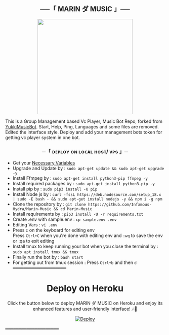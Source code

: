 <h2 align="center">
    ──「 MARIN ダ MUSIC 」──
</h2>

<p align="center">
  <img src="https://telegra.ph/file/d81868374fc294b16ef79.jpg" width="300">
</p>


This is a Group Management based Vc Player, Music Bot Repo, forked from [YukkiMusicBot](https://github.com/TeamYukki/YukkiMusicBot). 
Start, Help, Ping, Languages and some files are removed.
Edited the interface style.
Deploy and add your management bots token for getting vc player system in one bot.

<h3 align="center">
    ─「 ᴅᴇᴩʟᴏʏ ᴏɴ ʟᴏᴄᴀʟ ʜᴏsᴛ/ ᴠᴘs 」─
</h3>

- Get your [Necessary Variables](https://github.com/Infamous-Hydra/Miko-Music/blob/main/sample.env)
- Upgrade and Update by :
`sudo apt-get update && sudo apt-get upgrade -y`
- Install Ffmpeg by :
`sudo apt-get install python3-pip ffmpeg -y`
- Install required packages by :
`sudo apt-get install python3-pip -y`
- Install pip by :
`sudo pip3 install -U pip`
- Install Node js by :
`curl -fssL https://deb.nodesource.com/setup_18.x | sudo -E bash - && sudo apt-get install nodejs -y && npm i -g npm`
- Clone the repository by :
`git clone https://github.com/Infamous-Hydra/Marin-Music && cd Marin-Music`
- Install requirements by :
`pip3 install -U -r requirements.txt`
- Create .env  with sample.env : 
`cp sample.env .env`
- Editing Vars : 
`vi .env`
- Press `I` on the keyboard for editing env<br>
Press `Ctrl+C` when you're done with editing env and `:wq` to save the env or :qa to exit editing<br>
- Install tmux to keep running your bot when you close the terminal by :
`sudo apt install tmux && tmux`
- Finally run the bot by :
`bash start`
- For getting out from tmux session : Press `Ctrl+b` and then `d`<br>
━━━━━━━━━━━━━━━━━━━━

<h1 align="center">Deploy on Heroku</h1>

<p align="center">Click the button below to deploy MARIN ダ MUSIC on Heroku and enjoy its enhanced features and user-friendly interface! 🎶🤖</p>

<p align="center">
    <a href="https://heroku.com/deploy?template=https://github.com/dilshadhasnain07/Music-bots">
        <img src="https://www.herokucdn.com/deploy/button.svg" alt="Deploy">
    </a>
</p>

━━━━━━━━━━━━━━━━━━━━
